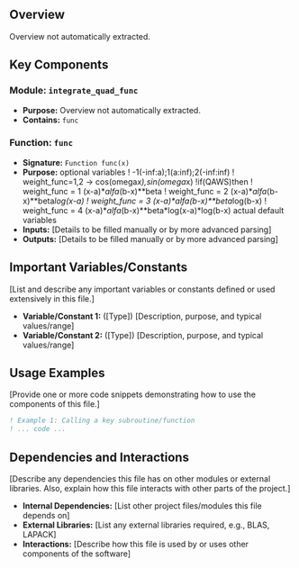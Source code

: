 ## Overview

Overview not automatically extracted.

## Key Components

### Module: `integrate_quad_func`
- **Purpose:** Overview not automatically extracted.
- **Contains:** `func`

### Function: `func`
- **Signature:** `Function func(x)`
- **Purpose:** optional variables
  ! -1(-inf:a);1(a:inf);2(-inf:inf)
  !  weight_func=1,2 -> cos(omega*x),sin(omega*x)
  !if(QAWS)then
  !  weight_func = 1  (x-a)**alfa*(b-x)**beta
  !  weight_func = 2  (x-a)**alfa*(b-x)**beta*log(x-a)
  !  weight_func = 3  (x-a)**alfa*(b-x)**beta*log(b-x)
  !  weight_func = 4  (x-a)**alfa*(b-x)**beta*log(x-a)*log(b-x)
  actual default variables
- **Inputs:** [Details to be filled manually or by more advanced parsing]
- **Outputs:** [Details to be filled manually or by more advanced parsing]

## Important Variables/Constants

[List and describe any important variables or constants defined or used extensively in this file.]

- **Variable/Constant 1:** ([Type]) [Description, purpose, and typical values/range]
- **Variable/Constant 2:** ([Type]) [Description, purpose, and typical values/range]

## Usage Examples

[Provide one or more code snippets demonstrating how to use the components of this file.]

```fortran
! Example 1: Calling a key subroutine/function
! ... code ...
```

## Dependencies and Interactions

[Describe any dependencies this file has on other modules or external libraries. Also, explain how this file interacts with other parts of the project.]

- **Internal Dependencies:** [List other project files/modules this file depends on]
- **External Libraries:** [List any external libraries required, e.g., BLAS, LAPACK]
- **Interactions:** [Describe how this file is used by or uses other components of the software]
